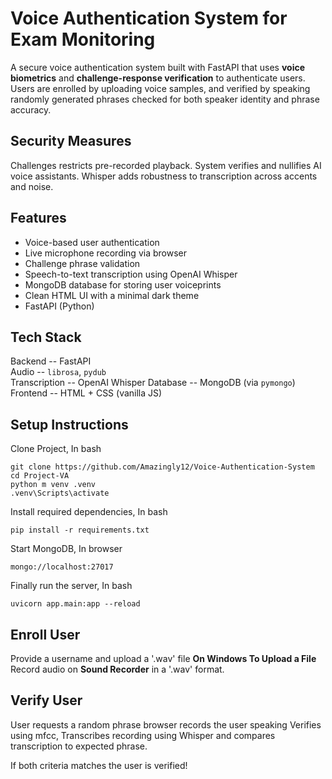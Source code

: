 #  Voice Authentication System for Exam Monitoring

A secure voice authentication system built with FastAPI that uses **voice biometrics** and **challenge-response verification** to authenticate users. Users are enrolled by uploading voice samples, and verified by speaking randomly generated phrases checked for both speaker identity and phrase accuracy.

## Security Measures
Challenges restricts pre-recorded playback.
System verifies and nullifies AI voice assistants.
Whisper adds robustness to transcription across accents and noise.

##  Features

-  Voice-based user authentication
-  Live microphone recording via browser
-  Challenge phrase validation
-  Speech-to-text transcription using OpenAI Whisper
-  MongoDB database for storing user voiceprints
-  Clean HTML UI with a minimal dark theme
-  FastAPI (Python) 

##  Tech Stack

 Backend  --  FastAPI                  
 Audio  --  `librosa`, `pydub`       
 Transcription  --  OpenAI Whisper
 Database  --  MongoDB (via `pymongo`)  
 Frontend  --  HTML + CSS (vanilla JS)  

## Setup Instructions

Clone Project, In bash
```
git clone https://github.com/Amazingly12/Voice-Authentication-System
cd Project-VA
python m venv .venv
.venv\Scripts\activate
``` 

Install required dependencies, In bash
```
pip install -r requirements.txt
```

Start MongoDB, In browser
```
mongo://localhost:27017
```

Finally run the server, In bash
```
uvicorn app.main:app --reload
```

## Enroll User
Provide a username and upload a '.wav' file
**On Windows To Upload a File** Record audio on **Sound Recorder** in a '.wav' format.

## Verify User
User requests a random phrase
browser records the user speaking 
Verifies using mfcc, Transcribes recording using Whisper and compares transcription to expected phrase.

If both criteria matches the user is verified!